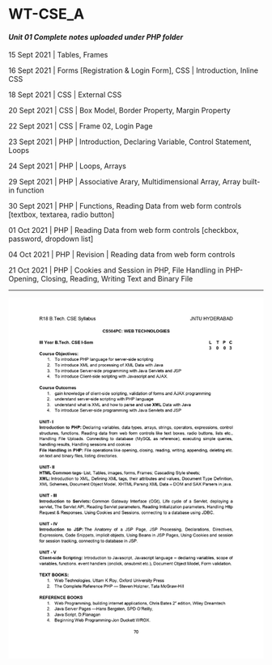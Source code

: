 # WT-CSE_A
#### _Unit 01 Complete notes uploaded under PHP folder_

15 Sept 2021 | Tables, Frames

16 Sept 2021 | Forms [Registration & Login Form], CSS | Introduction, Inline CSS

18 Sept 2021 | CSS | External CSS

20 Sept 2021 | CSS | Box Model, Border Property, Margin Property

22 Sept 2021 | CSS | Frame 02, Login Page

23 Sept 2021 | PHP | Introduction, Declaring Variable, Control Statement, Loops

24 Sept 2021 | PHP | Loops, Arrays

29 Sept 2021 | PHP | Associative Arary, Multidimensional Array, Array built-in function

30 Sept 2021 | PHP | Functions, Reading Data from web form controls [textbox, textarea, radio button]

01 Oct 2021 | PHP  | Reading Data from web form controls [checkbox, password, dropdown list]

04 Oct 2021 | PHP | Revision |  Reading data from web form controls

21 Oct 2021 | PHP | Cookies and Session in PHP, File Handling in PHP- Opening, Closing, Reading, Writing Text and Binary File

-----------------------------------------------------------------------------------------------------------------

![alt text](Web_Tech_Syllabus.jpg)

